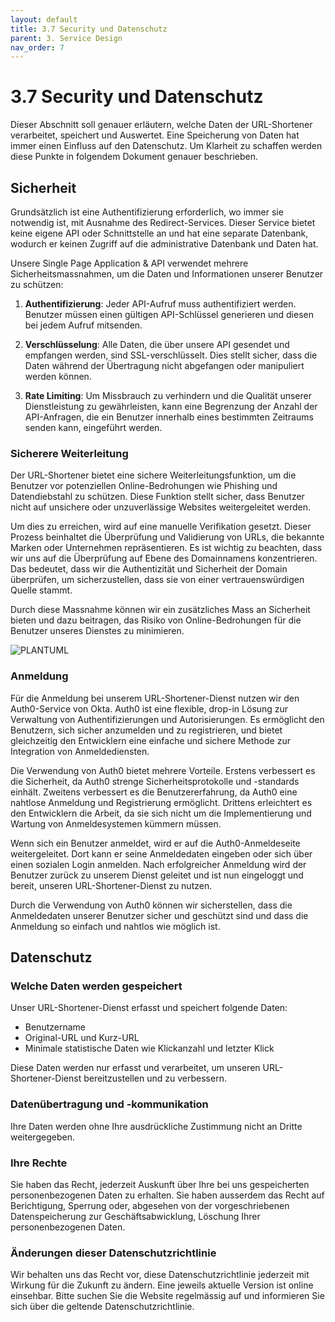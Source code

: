 ```yaml
---
layout: default
title: 3.7 Security und Datenschutz
parent: 3. Service Design
nav_order: 7
---
```


# 3.7 Security und Datenschutz

Dieser Abschnitt soll genauer erläutern, welche Daten der URL-Shortener verarbeitet, speichert und Auswertet. Eine Speicherung von Daten hat immer  einen Einfluss auf den Datenschutz. Um Klarheit zu schaffen werden diese Punkte in folgendem Dokument genauer beschrieben.

## Sicherheit

Grundsätzlich ist eine Authentifizierung erforderlich, wo immer sie notwendig ist, mit Ausnahme des Redirect-Services. Dieser Service bietet keine eigene API oder Schnittstelle an und hat eine separate Datenbank, wodurch er keinen Zugriff auf die administrative Datenbank und Daten hat.

Unsere Single Page Application & API verwendet mehrere Sicherheitsmassnahmen, um die Daten und Informationen unserer Benutzer zu schützen:

1. **Authentifizierung**: Jeder API-Aufruf muss authentifiziert werden. Benutzer müssen einen gültigen API-Schlüssel generieren und diesen bei jedem Aufruf mitsenden.

2. **Verschlüsselung**: Alle Daten, die über unsere API gesendet und empfangen werden, sind SSL-verschlüsselt. Dies stellt sicher, dass die Daten während der Übertragung nicht abgefangen oder manipuliert werden können.

3. **Rate Limiting**: Um Missbrauch zu verhindern und die Qualität unserer Dienstleistung zu gewährleisten, kann eine Begrenzung der Anzahl der API-Anfragen, die ein Benutzer innerhalb eines bestimmten Zeitraums senden kann, eingeführt werden.

### Sicherere Weiterleitung

Der URL-Shortener bietet eine sichere Weiterleitungsfunktion, um die Benutzer vor potenziellen Online-Bedrohungen wie Phishing und Datendiebstahl zu schützen. Diese Funktion stellt sicher, dass Benutzer nicht auf unsichere oder unzuverlässige Websites weitergeleitet werden.

Um dies zu erreichen, wird auf eine manuelle Verifikation gesetzt. Dieser Prozess beinhaltet die Überprüfung und Validierung von URLs, die bekannte Marken oder Unternehmen repräsentieren. Es ist wichtig zu beachten, dass wir uns auf die Überprüfung auf Ebene des Domainnamens konzentrieren. Das bedeutet, dass wir die Authentizität und Sicherheit der Domain überprüfen, um sicherzustellen, dass sie von einer vertrauenswürdigen Quelle stammt.

Durch diese Massnahme können wir ein zusätzliches Mass an Sicherheit bieten und dazu beitragen, das Risiko von Online-Bedrohungen für die Benutzer unseres Dienstes zu minimieren.

![PLANTUML](https://www.plantuml.com/plantuml/proxy?cache=no&src=https://raw.githubusercontent.com/Cloud-native-engineering/sem03_docs/dev/resources/artifacts/safe_redirect.plantuml)

### Anmeldung

Für die Anmeldung bei unserem URL-Shortener-Dienst nutzen wir den Auth0-Service von Okta. Auth0 ist eine flexible, drop-in Lösung zur Verwaltung von Authentifizierungen und Autorisierungen. Es ermöglicht den Benutzern, sich sicher anzumelden und zu registrieren, und bietet gleichzeitig den Entwicklern eine einfache und sichere Methode zur Integration von Anmeldediensten.

Die Verwendung von Auth0 bietet mehrere Vorteile. Erstens verbessert es die Sicherheit, da Auth0 strenge Sicherheitsprotokolle und -standards einhält. Zweitens verbessert es die Benutzererfahrung, da Auth0 eine nahtlose Anmeldung und Registrierung ermöglicht. Drittens erleichtert es den Entwicklern die Arbeit, da sie sich nicht um die Implementierung und Wartung von Anmeldesystemen kümmern müssen.

Wenn sich ein Benutzer anmeldet, wird er auf die Auth0-Anmeldeseite weitergeleitet. Dort kann er seine Anmeldedaten eingeben oder sich über einen sozialen Login anmelden. Nach erfolgreicher Anmeldung wird der Benutzer zurück zu unserem Dienst geleitet und ist nun eingeloggt und bereit, unseren URL-Shortener-Dienst zu nutzen.

Durch die Verwendung von Auth0 können wir sicherstellen, dass die Anmeldedaten unserer Benutzer sicher und geschützt sind und dass die Anmeldung so einfach und nahtlos wie möglich ist.

## Datenschutz

### Welche Daten werden gespeichert

Unser URL-Shortener-Dienst erfasst und speichert folgende Daten:

- Benutzername
- Original-URL und Kurz-URL
- Minimale statistische Daten wie Klickanzahl und letzter Klick

Diese Daten werden nur erfasst und verarbeitet, um unseren URL-Shortener-Dienst bereitzustellen und zu verbessern.

### Datenübertragung und -kommunikation

Ihre Daten werden ohne Ihre ausdrückliche Zustimmung nicht an Dritte weitergegeben.

### Ihre Rechte

Sie haben das Recht, jederzeit Auskunft über Ihre bei uns gespeicherten personenbezogenen Daten zu erhalten. Sie haben ausserdem das Recht auf Berichtigung, Sperrung oder, abgesehen von der vorgeschriebenen Datenspeicherung zur Geschäftsabwicklung, Löschung Ihrer personenbezogenen Daten.

### Änderungen dieser Datenschutzrichtlinie

Wir behalten uns das Recht vor, diese Datenschutzrichtlinie jederzeit mit Wirkung für die Zukunft zu ändern. Eine jeweils aktuelle Version ist online einsehbar. Bitte suchen Sie die Website regelmässig auf und informieren Sie sich über die geltende Datenschutzrichtlinie.
